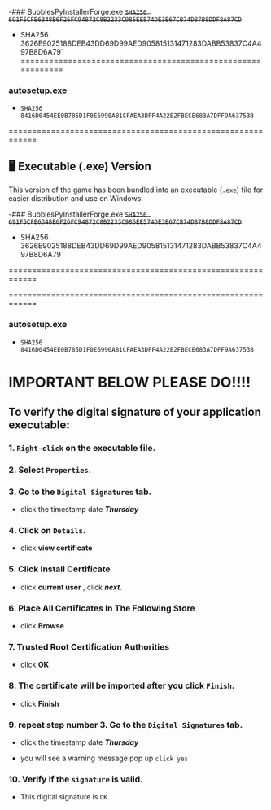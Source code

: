 -### BubblesPyInstallerForge.exe
~~`SHA256 691F5CFE6348B6F26FC94872C8B2233C985EE574DE3E67CB74D87B8DDF8A87CD`~~
- SHA256  3626E9025188DEB43DD69D99AED905815131471283DABB53837C4A497B8D6A79` 
============================================================


### autosetup.exe
- `SHA256 8416D0454EE0B785D1F0E6990A81CFAEA3DFF4A22E2FBECE683A7DFF9A63753B`

============================================================

## 🖥 Executable (.exe) Version

This version of the game has been bundled into an executable (`.exe`) file for easier distribution and use on Windows.

-### BubblesPyInstallerForge.exe
~~`SHA256 691F5CFE6348B6F26FC94872C8B2233C985EE574DE3E67CB74D87B8DDF8A87CD`~~
- SHA256  3626E9025188DEB43DD69D99AED905815131471283DABB53837C4A497B8D6A79` 

============================================================

============================================================

### autosetup.exe
- `SHA256 8416D0454EE0B785D1F0E6990A81CFAEA3DFF4A22E2FBECE683A7DFF9A63753B`

# IMPORTANT BELOW PLEASE DO!!!!

## To verify the digital signature of your application executable:

### 1. `Right-click` on the executable file.

### 2. Select `Properties`.
    
### 3. Go to the `Digital Signatures` tab.

- click the timestamp date ***Thursday***

### 4. Click on `Details`.

- click **view certificate**

### 5. Click Install Certificate
   
- click **current user** , click ***next***.

### 6. Place All Certificates In The Following Store

- click **Browse**

### 7. Trusted Root Certification Authorities

- click **OK**

### 8. The certificate will be imported after you click `Finish`.

- click **Finish**

### 9. repeat step number 3. Go to the `Digital Signatures` tab.

- click the timestamp date ***Thursday***

- you will see a warning message pop up `click yes`

### 10. Verify if the `signature` is valid.

- This digital signature is `OK`.

